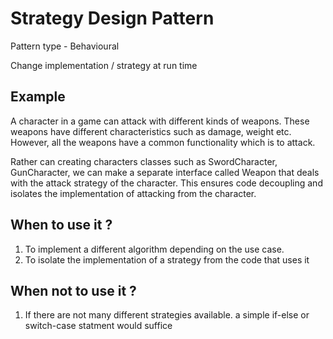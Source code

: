 # Strategy Design Pattern

Pattern type - Behavioural

Change implementation / strategy at run time

## Example

A character in a game can attack with different kinds of weapons. These weapons
have different characteristics such as damage, weight etc. However, all the weapons 
have a common functionality which is to attack.

Rather can creating characters classes such as SwordCharacter, GunCharacter, we can make a 
separate interface called Weapon that deals with the attack strategy of the character.
This ensures code decoupling and isolates the implementation of attacking from the character.

## When to use it ?
1. To implement a different algorithm depending on the use case.
2. To isolate the implementation of a strategy from the code that uses it

## When not to use it ?
1. If there are not many different strategies available. a simple if-else or switch-case statment would suffice